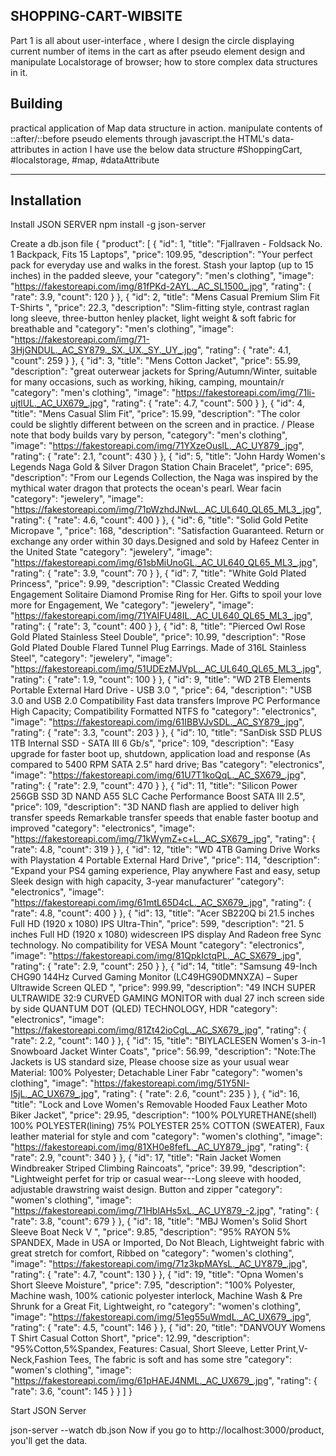 ## SHOPPING-CART-WIBSITE

Part 1  is all about user-interface , where I design the circle displaying current number of items in the cart as after pseudo element  design and manipulate Localstorage of browser; how to store complex data structures in it.

## Building

 practical application of Map data structure in action.
 manipulate contents of ::after/::before pseudo elements through javascript.the HTML's data-attributes in action
       I have use the below data structure
 #ShoppingCart,  #localstorage, #map, #dataAttribute

 ****
 ## Installation
  
  Install JSON SERVER
npm install -g json-server

Create a db.json file
      {
"product":
[
    {
        "id": 1,
        "title": "Fjallraven - Foldsack No. 1 Backpack, Fits 15 Laptops",
        "price": 109.95,
        "description": "Your perfect pack for everyday use and walks in the forest. Stash your laptop (up to 15 inches) in the padded sleeve, your 
        "category": "men's clothing",
        "image": "https://fakestoreapi.com/img/81fPKd-2AYL._AC_SL1500_.jpg",
        "rating": {
            "rate": 3.9,
            "count": 120
        }
    },
    {
        "id": 2,
        "title": "Mens Casual Premium Slim Fit T-Shirts ",
        "price": 22.3,
        "description": "Slim-fitting style, contrast raglan long sleeve, three-button henley placket, light weight & soft fabric for breathable and
        "category": "men's clothing",
        "image": "https://fakestoreapi.com/img/71-3HjGNDUL._AC_SY879._SX._UX._SY._UY_.jpg",
        "rating": {
            "rate": 4.1,
            "count": 259
        }
    },
    {
        "id": 3,
        "title": "Mens Cotton Jacket",
        "price": 55.99,
        "description": "great outerwear jackets for Spring/Autumn/Winter, suitable for many occasions, such as working, hiking, camping, mountain/r
        "category": "men's clothing",
        "image": "https://fakestoreapi.com/img/71li-ujtlUL._AC_UX679_.jpg",
        "rating": {
            "rate": 4.7,
            "count": 500
        }
    },
    {
        "id": 4,
        "title": "Mens Casual Slim Fit",
        "price": 15.99,
        "description": "The color could be slightly different between on the screen and in practice. / Please note that body builds vary by person,
        "category": "men's clothing",
        "image": "https://fakestoreapi.com/img/71YXzeOuslL._AC_UY879_.jpg",
        "rating": {
            "rate": 2.1,
            "count": 430
        }
    },
    {
        "id": 5,
        "title": "John Hardy Women's Legends Naga Gold & Silver Dragon Station Chain Bracelet",
        "price": 695,
        "description": "From our Legends Collection, the Naga was inspired by the mythical water dragon that protects the ocean's pearl. Wear facin
        "category": "jewelery",
        "image": "https://fakestoreapi.com/img/71pWzhdJNwL._AC_UL640_QL65_ML3_.jpg",
        "rating": {
            "rate": 4.6,
            "count": 400
        }
    },
    {
        "id": 6,
        "title": "Solid Gold Petite Micropave ",
        "price": 168,
        "description": "Satisfaction Guaranteed. Return or exchange any order within 30 days.Designed and sold by Hafeez Center in the United State
        "category": "jewelery",
        "image": "https://fakestoreapi.com/img/61sbMiUnoGL._AC_UL640_QL65_ML3_.jpg",
        "rating": {
            "rate": 3.9,
            "count": 70
        }
    },
    {
        "id": 7,
        "title": "White Gold Plated Princess",
        "price": 9.99,
        "description": "Classic Created Wedding Engagement Solitaire Diamond Promise Ring for Her. Gifts to spoil your love more for Engagement, We
        "category": "jewelery",
        "image": "https://fakestoreapi.com/img/71YAIFU48IL._AC_UL640_QL65_ML3_.jpg",
        "rating": {
            "rate": 3,
            "count": 400
        }
    },
    {
        "id": 8,
        "title": "Pierced Owl Rose Gold Plated Stainless Steel Double",
        "price": 10.99,
        "description": "Rose Gold Plated Double Flared Tunnel Plug Earrings. Made of 316L Stainless Steel",
        "category": "jewelery",
        "image": "https://fakestoreapi.com/img/51UDEzMJVpL._AC_UL640_QL65_ML3_.jpg",
        "rating": {
            "rate": 1.9,
            "count": 100
        }
    },
    {
        "id": 9,
        "title": "WD 2TB Elements Portable External Hard Drive - USB 3.0 ",
        "price": 64,
        "description": "USB 3.0 and USB 2.0 Compatibility Fast data transfers Improve PC Performance High Capacity; Compatibility Formatted NTFS fo
        "category": "electronics",
        "image": "https://fakestoreapi.com/img/61IBBVJvSDL._AC_SY879_.jpg",
        "rating": {
            "rate": 3.3,
            "count": 203
        }
    },
    {
        "id": 10,
        "title": "SanDisk SSD PLUS 1TB Internal SSD - SATA III 6 Gb/s",
        "price": 109,
        "description": "Easy upgrade for faster boot up, shutdown, application load and response (As compared to 5400 RPM SATA 2.5” hard drive; Bas
        "category": "electronics",
        "image": "https://fakestoreapi.com/img/61U7T1koQqL._AC_SX679_.jpg",
        "rating": {
            "rate": 2.9,
            "count": 470
        }
    },
    {
        "id": 11,
        "title": "Silicon Power 256GB SSD 3D NAND A55 SLC Cache Performance Boost SATA III 2.5",
        "price": 109,
        "description": "3D NAND flash are applied to deliver high transfer speeds Remarkable transfer speeds that enable faster bootup and improved
        "category": "electronics",
        "image": "https://fakestoreapi.com/img/71kWymZ+c+L._AC_SX679_.jpg",
        "rating": {
            "rate": 4.8,
            "count": 319
        }
    },
    {
        "id": 12,
        "title": "WD 4TB Gaming Drive Works with Playstation 4 Portable External Hard Drive",
        "price": 114,
        "description": "Expand your PS4 gaming experience, Play anywhere Fast and easy, setup Sleek design with high capacity, 3-year manufacturer'
        "category": "electronics",
        "image": "https://fakestoreapi.com/img/61mtL65D4cL._AC_SX679_.jpg",
        "rating": {
            "rate": 4.8,
            "count": 400
        }
    },
    {
        "id": 13,
        "title": "Acer SB220Q bi 21.5 inches Full HD (1920 x 1080) IPS Ultra-Thin",
        "price": 599,
        "description": "21. 5 inches Full HD (1920 x 1080) widescreen IPS display And Radeon free Sync technology. No compatibility for VESA Mount 
        "category": "electronics",
        "image": "https://fakestoreapi.com/img/81QpkIctqPL._AC_SX679_.jpg",
        "rating": {
            "rate": 2.9,
            "count": 250
        }
    },
    {
        "id": 14,
        "title": "Samsung 49-Inch CHG90 144Hz Curved Gaming Monitor (LC49HG90DMNXZA) – Super Ultrawide Screen QLED ",
        "price": 999.99,
        "description": "49 INCH SUPER ULTRAWIDE 32:9 CURVED GAMING MONITOR with dual 27 inch screen side by side QUANTUM DOT (QLED) TECHNOLOGY, HDR
        "category": "electronics",
        "image": "https://fakestoreapi.com/img/81Zt42ioCgL._AC_SX679_.jpg",
        "rating": {
            "rate": 2.2,
            "count": 140
        }
    },
    {
        "id": 15,
        "title": "BIYLACLESEN Women's 3-in-1 Snowboard Jacket Winter Coats",
        "price": 56.99,
        "description": "Note:The Jackets is US standard size, Please choose size as your usual wear Material: 100% Polyester; Detachable Liner Fabr
        "category": "women's clothing",
        "image": "https://fakestoreapi.com/img/51Y5NI-I5jL._AC_UX679_.jpg",
        "rating": {
            "rate": 2.6,
            "count": 235
        }
    },
    {
        "id": 16,
        "title": "Lock and Love Women's Removable Hooded Faux Leather Moto Biker Jacket",
        "price": 29.95,
        "description": "100% POLYURETHANE(shell) 100% POLYESTER(lining) 75% POLYESTER 25% COTTON (SWEATER), Faux leather material for style and com
        "category": "women's clothing",
        "image": "https://fakestoreapi.com/img/81XH0e8fefL._AC_UY879_.jpg",
        "rating": {
            "rate": 2.9,
            "count": 340
        }
    },
    {
        "id": 17,
        "title": "Rain Jacket Women Windbreaker Striped Climbing Raincoats",
        "price": 39.99,
        "description": "Lightweight perfet for trip or casual wear---Long sleeve with hooded, adjustable drawstring waist design. Button and zipper
        "category": "women's clothing",
        "image": "https://fakestoreapi.com/img/71HblAHs5xL._AC_UY879_-2.jpg",
        "rating": {
            "rate": 3.8,
            "count": 679
        }
    },
    {
        "id": 18,
        "title": "MBJ Women's Solid Short Sleeve Boat Neck V ",
        "price": 9.85,
        "description": "95% RAYON 5% SPANDEX, Made in USA or Imported, Do Not Bleach, Lightweight fabric with great stretch for comfort, Ribbed on 
        "category": "women's clothing",
        "image": "https://fakestoreapi.com/img/71z3kpMAYsL._AC_UY879_.jpg",
        "rating": {
            "rate": 4.7,
            "count": 130
        }
    },
    {
        "id": 19,
        "title": "Opna Women's Short Sleeve Moisture",
        "price": 7.95,
        "description": "100% Polyester, Machine wash, 100% cationic polyester interlock, Machine Wash & Pre Shrunk for a Great Fit, Lightweight, ro
        "category": "women's clothing",
        "image": "https://fakestoreapi.com/img/51eg55uWmdL._AC_UX679_.jpg",
        "rating": {
            "rate": 4.5,
            "count": 146
        }
    },
    {
        "id": 20,
        "title": "DANVOUY Womens T Shirt Casual Cotton Short",
        "price": 12.99,
        "description": "95%Cotton,5%Spandex, Features: Casual, Short Sleeve, Letter Print,V-Neck,Fashion Tees, The fabric is soft and has some stre
        "category": "women's clothing",
        "image": "https://fakestoreapi.com/img/61pHAEJ4NML._AC_UX679_.jpg",
        "rating": {
            "rate": 3.6,
            "count": 145
        }
    }
]
}


Start JSON Server

json-server --watch db.json
Now if you go to http://localhost:3000/product, you'll get the data.

##